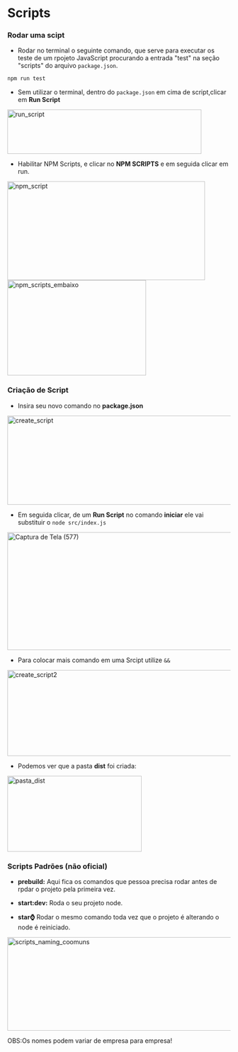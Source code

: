 # Scripts

### Rodar uma scipt
- Rodar no terminal o seguinte comando, que serve para executar os teste de um rpojeto JavaScript procurando a entrada "test" na seção "scripts" do arquivo ``package.json``.
```bash
npm run test
```

- Sem utilizar o terminal, dentro do ``package.json`` em cima de script,clicar em **Run Script**
  

<img width="438" height="100" alt="run_script" src="https://github.com/user-attachments/assets/c8abfce4-c8aa-4e9a-8f5b-5518abaa00c0" />


- Habilitar NPM Scripts, e clicar no **NPM SCRIPTS** e em seguida clicar em run.


<img width="446" height="223" alt="npm_script" src="https://github.com/user-attachments/assets/5118ab33-9b6c-4ccb-a819-58185a3592ca" />

<img width="313" height="215" alt="npm_scripts_embaixo" src="https://github.com/user-attachments/assets/d13603df-f8fb-48e5-9231-6a324a7e0834" />

### Criação de Script

- Insira seu novo comando no **package.json**

<img width="920" height="201" alt="create_script" src="https://github.com/user-attachments/assets/0d2fa378-da75-4e30-be1f-db1f609eaf67" />

- Em seguida clicar, de um **Run Script** no comando **iniciar** ele vai substituir o ``node src/index.js``

<img width="513" height="266" alt="Captura de Tela (577)" src="https://github.com/user-attachments/assets/99e4aeb1-cd01-44eb-ba2c-30731a6b310d" />

- Para colocar mais comando em uma Srcipt utilize ``&&``


<img width="967" height="194" alt="create_script2" src="https://github.com/user-attachments/assets/efe1b596-03c8-4407-84ed-c5b5a29b013c" />

- Podemos ver que a pasta **dist** foi criada: 
 <img width="303" height="171" alt="pasta_dist" src="https://github.com/user-attachments/assets/eeb3bb7e-7678-4edc-8125-86a27c7b8c94" />

### Scripts Padrões (não oficial)

- **prebuild:** Aqui fica os comandos que pessoa precisa rodar antes de rpdar o projeto pela primeira vez.

- **start:dev:** Roda o seu projeto node.

- **star:watch:** Rodar o mesmo comando toda vez que o projeto é alterando o node é reiniciado.


<img width="673" height="211" alt="scripts_naming_coomuns" src="https://github.com/user-attachments/assets/9c44bbd1-0a90-4f4a-b781-703dc631538f" />

OBS:Os nomes podem variar de empresa para empresa!
